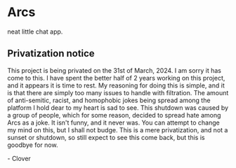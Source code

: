 # Arcs
neat little chat app.

## Privatization notice
This project is being privated on the 31st of March, 2024. I am sorry it has come to this. I have spent the better half of 2 years working on this project, and it appears it is time to rest.
My reasoning for doing this is simple, and it is that there are simply too many issues to handle with filtration. The amount of anti-semitic, racist, and homophobic jokes being spread among the platform I hold dear to my heart is sad to see.
This shutdown was caused by a group of people, which for some reason, decided to spread hate among Arcs as a joke. It isn't funny, and it never was. You can attempt to change my mind on this, but I shall not budge.
This is a mere privatization, and not a sunset or shutdown, so still expect to see this come back, but this is goodbye for now.

\- Clover